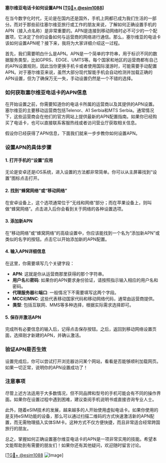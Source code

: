 **塞尔维亚电话卡如何设置APN [[TG💪+ @esim1088](https://t.me/s/esim1088)]**

在当今数字化时代，无论是在国内还是国外，手机上网都已成为我们生活的一部分。而对于那些前往塞尔维亚旅行或工作的朋友来说，了解如何正确设置手机的APN（接入点名称）是非常重要的。APN是连接到移动网络时必不可少的一个配置项，它决定了你的设备如何与运营商的网络进行通信。那么，塞尔维亚的电话卡该如何设置APN呢？接下来，我将为大家详细介绍这一过程。

首先，我们需要明白什么是APN。APN是一个简单的字符串，用于标识不同的数据服务类型，比如GPRS、EDGE、UMTS等。每个国家和地区的运营商都有自己的APN设置规则，因此当你更换手机卡或者使用国际漫游时，可能需要手动配置APN。对于塞尔维亚来说，虽然大部分现代智能手机会自动检测并加载正确的APN设置，但为了确保万无一失，手动设置仍然是一个不错的选择。

### 如何获取塞尔维亚电话卡的APN信息

在开始设置之前，你需要知道你的电话卡所属的运营商以及其提供的APN设置。塞尔维亚的主要移动运营商包括Telenor、A1 Serbia和MTS Serbia。通常情况下，这些运营商会在他们的官方网站上提供最新的APN配置指南。如果你已经购买了电话卡，也可以直接联系客服热线或者访问营业厅获取相关信息。

假设你已经获得了APN信息，下面我们就来一步步教你如何设置APN。

### 设置APN的具体步骤

#### 1. 打开手机的“设置”应用

无论是安卓还是iOS系统，进入设置的方法都非常简单。你可以从主屏幕找到“设置”图标点击打开。

#### 2. 找到“蜂窝网络”或“移动网络”

在安卓设备上，这个选项通常位于“无线和网络”部分；而在苹果设备上，则叫做“蜂窝网络”。点击进入后你会看到关于网络的各种设置选项。

#### 3. 添加新APN

在“移动网络”或“蜂窝网络”的高级设置中，你应该能找到一个名为“添加新APN”或类似的名字的按钮。点击它以开始添加新的APN配置。

#### 4. 输入APN详细信息

在这里，你需要填写几个关键字段：

- **APN**: 这就是你从运营商那里获得的那个字符串。
- **用户名**和**密码**: 如果你的APN要求身份验证，请按照指示输入相应的用户名和密码。
- **代理服务器**和**端口**: 一般情况下不需要填写这两个字段。
- **MCC**和**MNC**: 这些代表移动国家代码和移动网络代码，通常由运营商提供。
- **类型**: 包括互联网、MMS等多种选择，根据实际需求选择即可。

#### 5. 保存并激活APN

完成所有必要信息的输入后，记得点击保存按钮。之后，返回到移动网络设置页面，选择刚才新建的APN，并确认激活。

### 验证APN是否生效

设置完成后，你可以尝试打开浏览器访问某个网站，看看是否能够顺利加载网页。如果一切正常，说明你的APN设置成功了！

### 注意事项

尽管上述方法适用于大多数情况，但不同品牌和型号的手机可能会有不同的操作界面。如果你在设置过程中遇到困难，建议查阅手机说明书或直接咨询专业人士。

此外，随着eSIM技术的发展，越来越多的人开始使用虚拟电话卡。如果你使用的是支持eSIM功能的设备，那么可以通过扫描二维码的方式快速激活新的APN配置，而无需物理插入实体SIM卡。这种方式不仅方便快捷，而且非常适合经常跨国旅行的朋友。

总之，掌握如何正确设置塞尔维亚电话卡的APN是一项非常实用的技能。希望本文能帮助到有需要的朋友们！如果你还有其他疑问，欢迎随时留言讨论。

[[TG💪+ @esim1088](https://t.me/s/esim1088) ![Image](https://i.postimg.cc/4NQfJmqS/Snipaste-2025-05-13-00-14-12.png)]